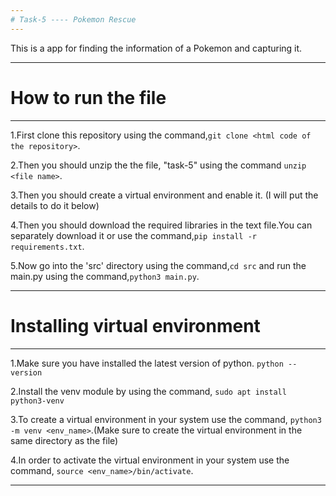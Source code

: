 ```yaml
---
# Task-5 ---- Pokemon Rescue
---
```


This is a app for finding the information of a Pokemon and capturing it.

---
# How to run the file
---

1.First clone this repository using the command,`git clone <html code of the repository>`.

2.Then you should unzip the the file, "task-5" using the command `unzip <file name>`.

3.Then you should create a virtual environment and enable it. (I will put the details to do it below)

4.Then you should download the required libraries in the text file.You can separately download it or use the command,`pip install -r requirements.txt`.

5.Now go into the 'src' directory using the command,`cd src` and run the main.py using the command,`python3 main.py`.

---
# Installing virtual environment
---

1.Make sure you have installed the latest version of python.
`python --version`

2.Install the venv module by using the command, `sudo apt install python3-venv`

3.To create a virtual environment in your system use the command, `python3 -m venv <env_name>`.(Make sure to create the virtual environment in the same directory as the file)

4.In order to activate the virtual environment in your system use the command, `source <env_name>/bin/activate`.

---
